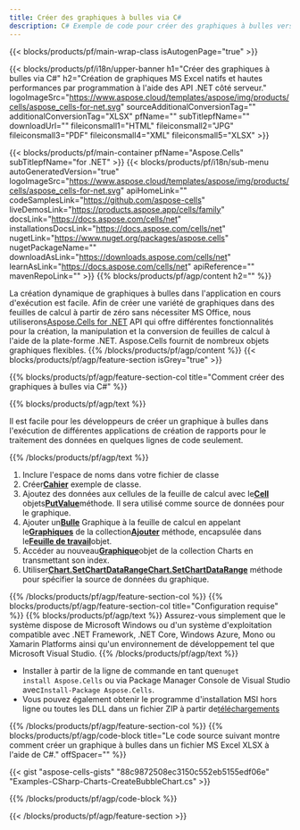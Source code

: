 ```yaml
---
title: Créer des graphiques à bulles via C#
description: C# Exemple de code pour créer des graphiques à bulles vers Excel à l'aide de la bibliothèque .NET. Utilisez ce code pour créer un graphique {chart} vers MS Excel dans VB.NET, Asp.NET ou toute application basée sur .NET.
---
```

{{< blocks/products/pf/main-wrap-class isAutogenPage="true" >}}

{{< blocks/products/pf/i18n/upper-banner h1="Créer des graphiques à bulles via C#" h2="Création de graphiques MS Excel natifs et hautes performances par programmation à l\'aide des API .NET côté serveur." logoImageSrc="https://www.aspose.cloud/templates/aspose/img/products/cells/aspose_cells-for-net.svg" sourceAdditionalConversionTag="" additionalConversionTag="XLSX" pfName="" subTitlepfName="" downloadUrl="" fileiconsmall1="HTML" fileiconsmall2="JPG" fileiconsmall3="PDF" fileiconsmall4="XML" fileiconsmall5="XLSX" >}}

{{< blocks/products/pf/main-container pfName="Aspose.Cells" subTitlepfName="for .NET" >}}
{{< blocks/products/pf/i18n/sub-menu autoGeneratedVersion="true" logoImageSrc="https://www.aspose.cloud/templates/aspose/img/products/cells/aspose_cells-for-net.svg" apiHomeLink="" codeSamplesLink="https://github.com/aspose-cells" liveDemosLink="https://products.aspose.app/cells/family" docsLink="https://docs.aspose.com/cells/net" installationsDocsLink="https://docs.aspose.com/cells/net" nugetLink="https://www.nuget.org/packages/aspose.cells" nugetPackageName="" downloadAsLink="https://downloads.aspose.com/cells/net" learnAsLink="https://docs.aspose.com/cells/net" apiReference="" mavenRepoLink="" >}}
{{% blocks/products/pf/agp/content h2="" %}}

La création dynamique de graphiques à bulles dans l'application en cours d'exécution est facile. Afin de créer une variété de graphiques dans des feuilles de calcul à partir de zéro sans nécessiter MS Office, nous utiliserons[Aspose.Cells for .NET](https://products.aspose.com/cells/net) API qui offre différentes fonctionnalités pour la création, la manipulation et la conversion de feuilles de calcul à l'aide de la plate-forme .NET. Aspose.Cells fournit de nombreux objets graphiques flexibles.
{{% /blocks/products/pf/agp/content %}}
{{< blocks/products/pf/agp/feature-section isGrey="true" >}}

{{% blocks/products/pf/agp/feature-section-col title="Comment créer des graphiques à bulles via C#" %}}

{{% blocks/products/pf/agp/text %}}

Il est facile pour les développeurs de créer un graphique à bulles dans l'exécution de différentes applications de création de rapports pour le traitement des données en quelques lignes de code seulement.

{{% /blocks/products/pf/agp/text %}}

1. Inclure l'espace de noms dans votre fichier de classe
1.  Créer[**Cahier**](https://reference.aspose.com/cells/net/aspose.cells/workbook) exemple de classe.
1.  Ajoutez des données aux cellules de la feuille de calcul avec le[**Cell**](https://reference.aspose.com/cells/net/aspose.cells/cell) objets[**PutValue**](https://reference.aspose.com/cells/net/aspose.cells/cell/methods/putvalue/index)méthode.
Il sera utilisé comme source de données pour le graphique.
1.  Ajouter un[**Bulle**](https://reference.aspose.com/cells/net/aspose.cells.charts/charttype) Graphique à la feuille de calcul en appelant le[**Graphiques**](https://reference.aspose.com/cells/net/aspose.cells.charts/chartcollection) de la collection[**Ajouter**](https://reference.aspose.com/cells/net/aspose.cells.charts/chartcollection/methods/add) méthode, encapsulée dans le[**Feuille de travail**](https://reference.aspose.com/cells/net/aspose.cells/worksheet)objet.
1.  Accéder au nouveau[**Graphique**](https://reference.aspose.com/cells/net/aspose.cells.charts/chart)objet de la collection Charts en transmettant son index.
1.  Utiliser[**Chart.SetChartDataRangeChart.SetChartDataRange**](https://https://reference.aspose.com/cells/net/aspose.cells.charts/chart/methods/setchartdatarange) méthode pour spécifier la source de données du graphique.

{{% /blocks/products/pf/agp/feature-section-col %}}
{{% blocks/products/pf/agp/feature-section-col title="Configuration requise" %}}
{{% blocks/products/pf/agp/text %}}
Assurez-vous simplement que le système dispose de Microsoft Windows ou d'un système d'exploitation compatible avec .NET Framework, .NET Core, Windows Azure, Mono ou Xamarin Platforms ainsi qu'un environnement de développement tel que Microsoft Visual Studio.
{{% /blocks/products/pf/agp/text %}}
-  Installer à partir de la ligne de commande en tant que<code>nuget install Aspose.Cells</code> ou via Package Manager Console de Visual Studio avec<code>Install-Package Aspose.Cells</code>.
-  Vous pouvez également obtenir le programme d'installation MSI hors ligne ou toutes les DLL dans un fichier ZIP à partir de<a href="https://downloads.aspose.com/cells/net">téléchargements</a>

{{% /blocks/products/pf/agp/feature-section-col %}}
{{% blocks/products/pf/agp/code-block title="Le code source suivant montre comment créer un graphique à bulles dans un fichier MS Excel XLSX à l\'aide de C#." offSpacer="" %}}

{{< gist "aspose-cells-gists" "88c9872508ec3150c552eb5155edf06e" "Examples-CSharp-Charts-CreateBubbleChart.cs" >}}

{{% /blocks/products/pf/agp/code-block %}}

{{< /blocks/products/pf/agp/feature-section >}}

<!-- aboutfile Starts -->

